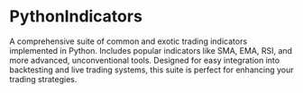 # PythonIndicators
A comprehensive suite of common and exotic trading indicators implemented in Python. Includes popular indicators like SMA, EMA, RSI, and more advanced, unconventional tools. Designed for easy integration into backtesting and live trading systems, this suite is perfect for enhancing your trading strategies.
